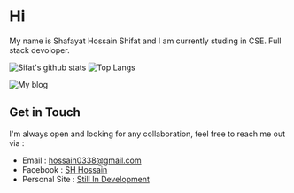 # Hi

My name is Shafayat Hossain Shifat and I am currently studing in CSE. Full stack devoloper.

![Sifat's github stats](https://github-readme-stats.vercel.app/api?username=shhossain&show_icons=true&line_height=21&show_icons=true&theme=nord)
![Top Langs](https://github-readme-stats.vercel.app/api/top-langs/?username=shhossain&show_icons=true&layout=compact&theme=nord&count_private=truecount_private=true)


![My blog](https://github-read-medium.vercel.app/latest?username=sifat777&limit=6&theme=nord)

## Get in Touch
I'm always open and looking for any collaboration, feel free to reach me out via :
- Email : [hossain0338@gmail.com](mailto:hossain0338@gmail.com)
- Facebook : [SH Hossain](https://www.facebook.com/sh0338/)
- Personal Site : [Still In Development](http://safayat.me)

